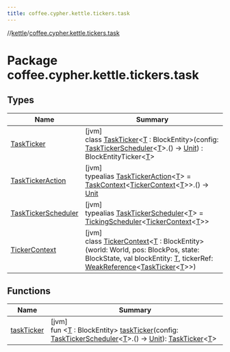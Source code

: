 ```yaml
---
title: coffee.cypher.kettle.tickers.task
---
```

//[kettle](../../index.html)/[coffee.cypher.kettle.tickers.task](index.html)



# Package coffee.cypher.kettle.tickers.task



## Types


| Name | Summary |
|---|---|
| [TaskTicker](-task-ticker/index.html) | [jvm]<br>class [TaskTicker](-task-ticker/index.html)&lt;[T](-task-ticker/index.html) : BlockEntity&gt;(config: [TaskTickerScheduler](index.html#-1067649280%2FClasslikes%2F863300109)&lt;[T](-task-ticker/index.html)&gt;.() -&gt; [Unit](https://kotlinlang.org/api/latest/jvm/stdlib/kotlin/-unit/index.html)) : BlockEntityTicker&lt;[T](-task-ticker/index.html)&gt; |
| [TaskTickerAction](index.html#107485137%2FClasslikes%2F863300109) | [jvm]<br>typealias [TaskTickerAction](index.html#107485137%2FClasslikes%2F863300109)&lt;[T](index.html#107485137%2FClasslikes%2F863300109)&gt; = [TaskContext](../coffee.cypher.kettle.scheduler/-task-context/index.html)&lt;[TickerContext](-ticker-context/index.html)&lt;[T](index.html#107485137%2FClasslikes%2F863300109)&gt;&gt;.() -&gt; [Unit](https://kotlinlang.org/api/latest/jvm/stdlib/kotlin/-unit/index.html) |
| [TaskTickerScheduler](index.html#-1067649280%2FClasslikes%2F863300109) | [jvm]<br>typealias [TaskTickerScheduler](index.html#-1067649280%2FClasslikes%2F863300109)&lt;[T](index.html#-1067649280%2FClasslikes%2F863300109)&gt; = [TickingScheduler](../coffee.cypher.kettle.scheduler/-ticking-scheduler/index.html)&lt;[TickerContext](-ticker-context/index.html)&lt;[T](index.html#-1067649280%2FClasslikes%2F863300109)&gt;&gt; |
| [TickerContext](-ticker-context/index.html) | [jvm]<br>class [TickerContext](-ticker-context/index.html)&lt;[T](-ticker-context/index.html) : BlockEntity&gt;(world: World, pos: BlockPos, state: BlockState, val blockEntity: [T](-ticker-context/index.html), tickerRef: [WeakReference](https://docs.oracle.com/en/java/javase/17/docs/api/java.base/java/lang/ref/WeakReference.html)&lt;[TaskTicker](-task-ticker/index.html)&lt;[T](-ticker-context/index.html)&gt;&gt;) |


## Functions


| Name | Summary |
|---|---|
| [taskTicker](task-ticker.html) | [jvm]<br>fun &lt;[T](task-ticker.html) : BlockEntity&gt; [taskTicker](task-ticker.html)(config: [TaskTickerScheduler](index.html#-1067649280%2FClasslikes%2F863300109)&lt;[T](task-ticker.html)&gt;.() -&gt; [Unit](https://kotlinlang.org/api/latest/jvm/stdlib/kotlin/-unit/index.html)): [TaskTicker](-task-ticker/index.html)&lt;[T](task-ticker.html)&gt; |

